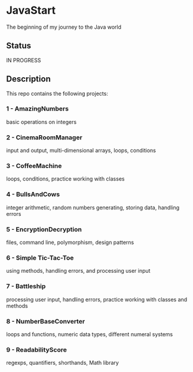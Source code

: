 # JavaStart

The beginning of my journey to the Java world

## Status

IN PROGRESS

## Description

This repo contains the following projects:

### 1 - AmazingNumbers

basic operations on integers

### 2 - CinemaRoomManager

input and output, multi-dimensional arrays, loops, conditions

### 3 - CoffeeMachine

loops, conditions, practice working with classes

### 4 - BullsAndCows

integer arithmetic, random numbers generating, storing data, handling errors

### 5 - EncryptionDecryption

files, command line, polymorphism, design patterns

### 6 - Simple Tic-Tac-Toe

using methods, handling errors, and processing user input

### 7 - Battleship

processing user input, handling errors, practice working with classes and methods

### 8 - NumberBaseConverter

loops and functions, numeric data types, different numeral systems

### 9 - ReadabilityScore

regexps, quantifiers, shorthands, Math library
